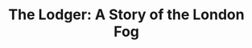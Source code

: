 ---
layout: film

excerpt: A serial killer known as &quot;The Avenger&quot; is on the loose in London, murdering blonde women. A mysterious man arrives at the house of Mr. and Mrs. Bunting looking for a room to rent. The Bunting's daughter is a blonde model and is seeing one of the detectives assigned to the case. The detective becomes jealous of the lodger and begins to suspect he may be the avenger.
title: The Lodger&#58; A Story of the London Fog
runtime:
genre: 
- Silent
- Crime
- Drama
- Mystery 
silent: yes
decade: 1920s
recommended: yes
editors-rating: 3.5
image:  /feature-images/The-Lodger-1927.jpg
video:  https://www.youtube.com/embed/PzlVNRzU1FE?rel=0&amp;controls=0&amp;showinfo=0
synopsis: A serial killer known as &quot;The Avenger&quot; is on the loose in London, murdering blonde women. A mysterious man arrives at the house of Mr. and Mrs. Bunting looking for a room to rent. The Bunting's daughter is a blonde model and is seeing one of the detectives assigned to the case. The detective becomes jealous of the lodger and begins to suspect he may be the avenger.
director:  Alfred Hitchcock
year: 1927
country: UK
language: English
cast: 
- June
- Ivor Novello
- Marie Ault
imdb: http://www.imdb.com/title/tt0017075/?ref_=fn_al_tt_2

--- 